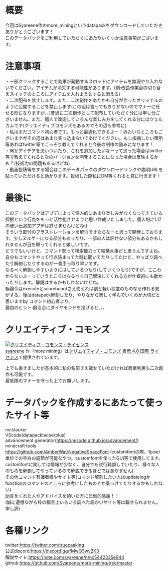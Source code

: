 # 概要
今回はSyareene作のmore_miningというdatapackをダウンロードしていただきありがとうございます！  
このデータパックをご利用していただくにあたりいくつか注意事項がございます。

# 注意事項
・一部クリックすることで効果が発動するスロットにアイテムを無理やり入れないでください。アイテムが消失する可能性があります。(例:改良作業台の切り替えスイッチのところにアイテムを入れようとすると消える)  
・二次配布を禁止します。また、二次創作をあたかも自分が作ったオリジナルのように公開することを禁止します(この辺は言ってもきりがないのでマナーに任せる形になりますが、、)普通に二次創作として配布していただく分には申し分ございません。また、個人で改造していろんな楽しみ方をしてくれる分にはウェルカムです(クリエイティブコモンズもあるのでその辺も参考に)  
・私はまだコマンド初心者です。もっと最適化できるよー！みたいなところもございますがその辺はあまり突っ込まないであげてください。もし指摘したい箇所等あればtwitter等でこっそり教えてくれると今後の制作の励みになります！  
・何かアイデアを思いついたり、これを追加したいなーって思った場合はtwitter等で教えてくれると次のバージョンを開発することになった場合は反映するかも？(技術力の問題もあるけどね)  
・動画投稿等をする場合はこのデータパックのダウンロードリンクや説明URLを貼っていただけると助かります。投稿した際私にDM等くれると見に行きます！  

# 最後に
このデータパックはアプデによって個人的にあまり楽しみがなくなってきている採掘という行為をもっと活性化させようと思い作成いたしました。個人的に1.17の硬い石追加アプデは許せませんけどね()  
そういう部分のフラストレーションを解消できたらなーと思って開発しております。少しヌルゲーになる部分もあったり、一部の人は許せない部分もあるかもしれませんが目を瞑ってくれると嬉しいです。  
どうでもいいけど、コマンド勢って検索能力って結構大事だと思うんですよね。自分もコマンドやって行き詰まってた時に聞いてたりしてたけど、やっぱり調べたり解剖したりするのが一番手っ取り早いです。  
なるべく解剖しやすいようにはしているつもり(していくつもり)ですが、ここわからないよーっていうところはなるべく自己解決してくれる方が作者的にも助かったりします。解説はするかもしれないけどね。  
極論今はexecuteとscoreboardさえ使えれば割と軽い程度のものなら作れる気がする。後はdatapack解剖したり、やりながら楽しく学んでいくのが大切だと思いますby コマンド初心者より。  
最初のヒント:鍛治台にダイヤモンドを投げると、、、  

# クリエイティブ・コモンズ
<a rel="license" href="http://creativecommons.org/licenses/by/4.0/"><img alt="クリエイティブ・コモンズ・ライセンス" style="border-width:0" src="https://i.creativecommons.org/l/by/4.0/88x31.png" /></a><br /><a xmlns:cc="http://creativecommons.org/ns#" href="https://github.com/Syareene/more-mining" property="cc:attributionName" rel="cc:attributionURL">syareene</a> 作『<span xmlns:dct="http://purl.org/dc/terms/" property="dct:title">more mining</span>』は<a rel="license" href="http://creativecommons.org/licenses/by/4.0/">クリエイティブ・コモンズ 表示 4.0 国際 ライセンス</a>で提供されています。

上でも書きましたが基本的に私の名前さえ載せていただければ商業利用も二次創作も可能です。  
最低限のマナーを守った上でお願いします。  

# データパックを作成するにあたって使ったサイト等
mcstacker  
VScode(datapackhelperplus)  
advancement generator(https://misode.github.io/advancement/)  
minecraft tools  
https://github.com/AmberWat/NegativeSpaceFont (customfontの際、1pixel単位での空白の調節が可能なやつ。customfontを使ったGUI等で使用してます。  
customfontに関しては情報が少なく、自分でも試行錯誤していたり、様々な人のものを解剖してやっているので解説できるほどではありません)  
その他コマンド有識者様やサイト等(コマンド解剖したい人はupdatelogかfunctionのコマンドのところに参考にしたものとか乗っけてたりするかもしれない)  
助言をくれた人やアドバイスを頂いた方に圧倒的感謝！！  
(誠に遺憾ながら枠の都合上いろいろ調べた細かいサイト等は載せられません。申し訳)  

# 各種リンク

twitter:https://twitter.com/truepaaking  
公式discord:https://discord.gg/fMwQ3wv2K3  
解説サイト:https://note.com/syareene/n/nc5442335e944  
github:https://github.com/Syareene/more-mining/tree/master  

